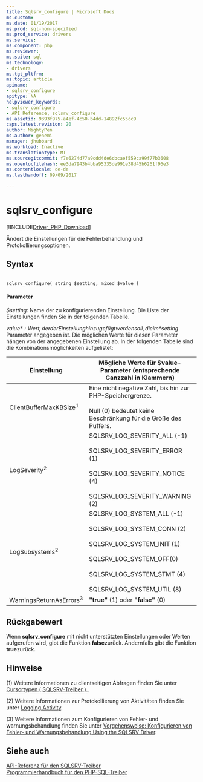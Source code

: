 ```yaml
---
title: Sqlsrv_configure | Microsoft Docs
ms.custom: 
ms.date: 01/19/2017
ms.prod: sql-non-specified
ms.prod_service: drivers
ms.service: 
ms.component: php
ms.reviewer: 
ms.suite: sql
ms.technology:
- drivers
ms.tgt_pltfrm: 
ms.topic: article
apiname:
- sqlsrv_configure
apitype: NA
helpviewer_keywords:
- sqlsrv_configure
- API Reference, sqlsrv_configure
ms.assetid: 9393f975-a4ef-4c50-b4dd-14892fc55cc9
caps.latest.revision: 20
author: MightyPen
ms.author: genemi
manager: jhubbard
ms.workload: Inactive
ms.translationtype: MT
ms.sourcegitcommit: f7e6274d77a9cdd4de6cbcaef559ca99f77b3608
ms.openlocfilehash: ee3da7943b4bba95335de991e38d45b6261f96e3
ms.contentlocale: de-de
ms.lasthandoff: 09/09/2017

---
```

# <a name="sqlsrvconfigure"></a>sqlsrv_configure
[!INCLUDE[Driver_PHP_Download](../../includes/driver_php_download.md)]

Ändert die Einstellungen für die Fehlerbehandlung und Protokollierungsoptionen.  
  
## <a name="syntax"></a>Syntax  
  
```  
  
sqlsrv_configure( string $setting, mixed $value )  
```  
  
#### <a name="parameters"></a>Parameter  
*$setting*: Name der zu konfigurierenden Einstellung. Die Liste der Einstellungen finden Sie in der folgenden Tabelle.  
  
*$value*: Wert, der der Einstellung hinzugefügt werden soll, die im *$setting* Parameter angegeben ist. Die möglichen Werte für diesen Parameter hängen von der angegebenen Einstellung ab. In der folgenden Tabelle sind die Kombinationsmöglichkeiten aufgelistet:  
  
|Einstellung|Mögliche Werte für $value-Parameter (entsprechende Ganzzahl in Klammern)|Standardwert|  
|-----------|------------------------------------------------------------------------------|-----------------|  
|ClientBufferMaxKBSize<sup>1</sup>|Eine nicht negative Zahl, bis hin zur PHP-Speichergrenze.<br /><br />Null (0) bedeutet keine Beschränkung für die Größe des Puffers.|10240|  
|LogSeverity<sup>2</sup>|SQLSRV_LOG_SEVERITY_ALL (-1)<br /><br />SQLSRV_LOG_SEVERITY_ERROR (1)<br /><br />SQLSRV_LOG_SEVERITY_NOTICE (4)<br /><br />SQLSRV_LOG_SEVERITY_WARNING (2)|SQLSRV_LOG_SEVERITY_ERROR (1)|  
|LogSubsystems<sup>2</sup>|SQLSRV_LOG_SYSTEM_ALL (-1)<br /><br />SQLSRV_LOG_SYSTEM_CONN (2)<br /><br />SQLSRV_LOG_SYSTEM_INIT (1)<br /><br />SQLSRV_LOG_SYSTEM_OFF(0)<br /><br />SQLSRV_LOG_SYSTEM_STMT (4)<br /><br />SQLSRV_LOG_SYSTEM_UTIL (8)|SQLSRV_LOG_SYSTEM_OFF(0)|  
|WarningsReturnAsErrors<sup>3</sup>|**"true"** (1) oder **"false"** (0)|**"true"** (1)|  
  
## <a name="return-value"></a>Rückgabewert  
Wenn **sqlsrv_configure** mit nicht unterstützten Einstellungen oder Werten aufgerufen wird, gibt die Funktion **false**zurück. Andernfalls gibt die Funktion **true**zurück.  
  
## <a name="remarks"></a>Hinweise  
(1) Weitere Informationen zu clientseitigen Abfragen finden Sie unter [Cursortypen &#40; SQLSRV-Treiber &#41; ](../../connect/php/cursor-types-sqlsrv-driver.md).  
  
(2) Weitere Informationen zur Protokollierung von Aktivitäten finden Sie unter [Logging Activity](../../connect/php/logging-activity.md).  
  
(3) Weitere Informationen zum Konfigurieren von Fehler- und warnungsbehandlung finden Sie unter [Vorgehensweise: Konfigurieren von Fehler- und Warnungsbehandlung Using the SQLSRV Driver](../../connect/php/how-to-configure-error-and-warning-handling-using-the-sqlsrv-driver.md).  
  
## <a name="see-also"></a>Siehe auch  
[API-Referenz für den SQLSRV-Treiber](../../connect/php/sqlsrv-driver-api-reference.md)  
[Programmierhandbuch für den PHP-SQL-Treiber](../../connect/php/programming-guide-for-php-sql-driver.md) 
  

